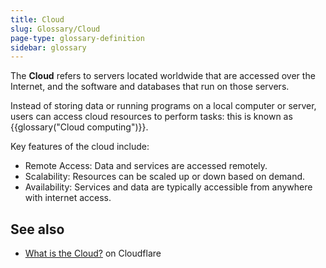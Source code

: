 ```yaml
---
title: Cloud
slug: Glossary/Cloud
page-type: glossary-definition
sidebar: glossary
---
```


The **Cloud** refers to servers located worldwide that are accessed over the Internet, and the software and databases that run on those servers.

Instead of storing data or running programs on a local computer or server, users can access cloud resources to perform tasks: this is known as {{glossary("Cloud computing")}}.

Key features of the cloud include:

- Remote Access: Data and services are accessed remotely.
- Scalability: Resources can be scaled up or down based on demand.
- Availability: Services and data are typically accessible from anywhere with internet access.

## See also

- [What is the Cloud?](https://www.cloudflare.com/en-gb/learning/cloud/what-is-the-cloud/) on Cloudflare

